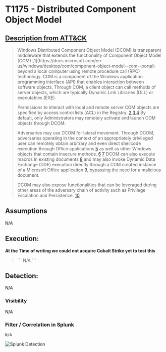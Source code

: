 # T1175 - Distributed Component Object Model
## [Description from ATT&CK](https://attack.mitre.org/wiki/Technique/T1175)
<blockquote>
Windows Distributed Component Object Model (DCOM) is transparent middleware that extends the functionality of Component Object Model (COM) [1](https://docs.microsoft.com/en-us/windows/desktop/com/component-object-model--com--portal) beyond a local computer using remote procedure call (RPC) technology. COM is a component of the Windows application programming interface (API) that enables interaction between software objects. Through COM, a client object can call methods of server objects, which are typically Dynamic Link Libraries (DLL) or executables (EXE).

Permissions to interact with local and remote server COM objects are specified by access control lists (ACL) in the Registry. [2](https://docs.microsoft.com/en-us/windows/desktop/com/dcom-security-enhancements-in-windows-xp-service-pack-2-and-windows-server-2003-service-pack-1),[3](https://docs.microsoft.com/en-us/windows/desktop/com/setting-processwide-security-through-the-registry),[4](https://docs.microsoft.com/en-us/windows/desktop/com/registry-values-for-machine-wide-security) By default, only Administrators may remotely activate and launch COM objects through DCOM.

Adversaries may use DCOM for lateral movement. Through DCOM, adversaries operating in the context of an appropriately privileged user can remotely obtain arbitrary and even direct shellcode execution through Office applications [5](https://enigma0x3.net/2017/11/16/lateral-movement-using-outlooks-createobject-method-and-dotnettojscript/) as well as other Windows objects that contain insecure methods. [6](https://enigma0x3.net/2017/01/05/lateral-movement-using-the-mmc20-application-com-object/) [7](https://enigma0x3.net/2017/01/23/lateral-movement-via-dcom-round-2/) DCOM can also execute macros in existing documents [8](https://enigma0x3.net/2017/09/11/lateral-movement-using-excel-application-and-dcom/) and may also invoke Dynamic Data Exchange (DDE) execution directly through a COM created instance of a Microsoft Office application [9](https://www.cybereason.com/blog/leveraging-excel-dde-for-lateral-movement-via-dcom), bypassing the need for a malicious document.

DCOM may also expose functionalities that can be leveraged during other areas of the adversary chain of activity such as Privilege Escalation and Persistence. [10](https://googleprojectzero.blogspot.com/2018/04/windows-exploitation-tricks-exploiting.html)
</blockquote>

## Assumptions
N/A 

## Execution:
**At the Time of writing we could not acquire Cobalt Strike yet to test this** 

<blockquote>
```
 N/A
```
</blockquote>

 

## Detection:
N/A

### Visibility
N/A

### Filter / Correlation in Splunk
 

```
N/A
```

![Splunk Detection](https://github.com/avaplex/dpi911/blob/master/images/T1175.JPG)
